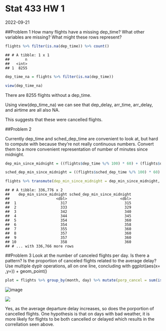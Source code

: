 Stat 433 HW 1
================
2022-09-21

\##Problem 1 How many flights have a missing dep_time? What other
variables are missing? What might these rows represent?

``` r
flights %>% filter(is.na(dep_time)) %>% count()
```

    ## # A tibble: 1 x 1
    ##       n
    ##   <int>
    ## 1  8255

``` r
dep_time_na = flights %>% filter(is.na(dep_time))

view(dep_time_na)
```

There are 8255 flights without a dep_time.

Using view(dep_time_na) we can see that dep_delay, arr_time, arr_delay,
and airtime are all also NA.

This suggests that these were cancelled flights.

\##Problem 2

Currently dep_time and sched_dep_time are convenient to look at, but
hard to compute with because they’re not really continuous numbers.
Convert them to a more convenient representation of number of minutes
since midnight.

``` r
dep_min_since_midnight = ((flights$dep_time %/% 100) * 60) + (flights$dep_time %% 100)

sched_dep_min_since_midnight = ((flights$sched_dep_time %/% 100) * 60) + (flights$sched_dep_time %% 100)

flights %>% transmute(dep_min_since_midnight = dep_min_since_midnight, sched_dep_min_since_midnight = sched_dep_min_since_midnight)
```

    ## # A tibble: 336,776 x 2
    ##    dep_min_since_midnight sched_dep_min_since_midnight
    ##                     <dbl>                        <dbl>
    ##  1                    317                          315
    ##  2                    333                          329
    ##  3                    342                          340
    ##  4                    344                          345
    ##  5                    354                          360
    ##  6                    354                          358
    ##  7                    355                          360
    ##  8                    357                          360
    ##  9                    357                          360
    ## 10                    358                          360
    ## # ... with 336,766 more rows

\##Problem 3 Look at the number of canceled flights per day. Is there a
pattern? Is the proportion of canceled flights related to the average
delay? Use multiple dyplr operations, all on one line, concluding with
ggplot(aes(x= ,y=)) + geom_point()

``` r
plot = flights %>% group_by(month, day) %>% mutate(porp_cancel = sum(is.na(dep_time) / n())) %>% filter(is.na(dep_time) == FALSE) %>% mutate(avg_dep_delay = mean(dep_delay)) %>% ggplot(aes(x=avg_dep_delay ,y=porp_cancel)) + geom_point()
```
![image](https://user-images.githubusercontent.com/113466747/192576256-87d36293-651e-425b-adce-4249db51c12c.png)

![](HW-1_files/figure-gfm/avg_delay%20v%20porp_cancel-1.png)<!-- -->

Yes, as the average departure delay increases, so does the porportion of
cancelled flights. One hypothesis is that on days with bad weather, it
is more likely for flights to be both cancelled or delayed which results
in the correllation seen above.
